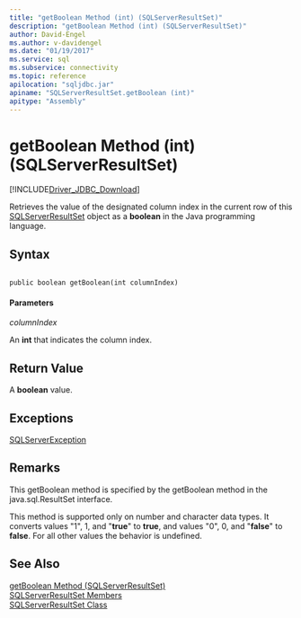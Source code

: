 ```yaml
---
title: "getBoolean Method (int) (SQLServerResultSet)"
description: "getBoolean Method (int) (SQLServerResultSet)"
author: David-Engel
ms.author: v-davidengel
ms.date: "01/19/2017"
ms.service: sql
ms.subservice: connectivity
ms.topic: reference
apilocation: "sqljdbc.jar"
apiname: "SQLServerResultSet.getBoolean (int)"
apitype: "Assembly"
---
```

# getBoolean Method (int) (SQLServerResultSet)
[!INCLUDE[Driver_JDBC_Download](../../../includes/driver_jdbc_download.md)]

  Retrieves the value of the designated column index in the current row of this [SQLServerResultSet](../../../connect/jdbc/reference/sqlserverresultset-class.md) object as a **boolean** in the Java programming language.  
  
## Syntax  
  
```  
  
public boolean getBoolean(int columnIndex)  
```  
  
#### Parameters  
 *columnIndex*  
  
 An **int** that indicates the column index.  
  
## Return Value  
 A **boolean** value.  
  
## Exceptions  
 [SQLServerException](../../../connect/jdbc/reference/sqlserverexception-class.md)  
  
## Remarks  
 This getBoolean method is specified by the getBoolean method in the java.sql.ResultSet interface.  
  
 This method is supported only on number and character data types. It converts values "1", 1, and "**true**" to **true**, and values "0", 0, and "**false**" to **false**. For all other values the behavior is undefined.  
  
## See Also  
 [getBoolean Method &#40;SQLServerResultSet&#41;](../../../connect/jdbc/reference/getboolean-method-sqlserverresultset.md)   
 [SQLServerResultSet Members](../../../connect/jdbc/reference/sqlserverresultset-members.md)   
 [SQLServerResultSet Class](../../../connect/jdbc/reference/sqlserverresultset-class.md)  
  
  
